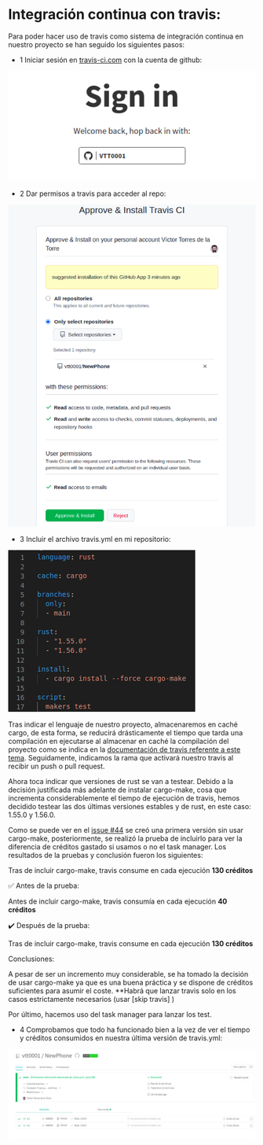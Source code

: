 # Integración continua con travis:

Para poder hacer uso de travis como sistema de integración continua en nuestro proyecto se han seguido los siguientes pasos:

- 1 Iniciar sesión en [travis-ci.com](https://www.travis-ci.com/) con la cuenta de github:

![Sing_in](https://github.com/vtt0001/NewPhone/blob/main/Img/Sing%20in%20travis.png)

- 2 Dar permisos a travis para acceder al repo:

![Permisos](https://github.com/vtt0001/NewPhone/blob/main/Img/Permisos%20travis.png)

- 3 Incluir el archivo travis.yml en mi repositorio:

![Archivo](https://github.com/vtt0001/NewPhone/blob/main/Img/Archivo%20travis.png)


Tras indicar el lenguaje de nuestro proyecto, almacenaremos en caché cargo, de esta forma, se reducirá drásticamente el tiempo que tarda una compilación en ejecutarse al almacenar en caché la compilación del proyecto como se indica en la [documentación de travis referente a este tema](https://docs.travis-ci.com/user/languages/rust/#dependency-management). Seguidamente, indicamos la rama que activará nuestro travis al recibir un push o pull request.

Ahora toca indicar que versiones de rust se van a testear. Debido a la decisión justificada más adelante de instalar cargo-make, cosa que incrementa considerablemente el tiempo de ejecución de travis, hemos decidido testear las dos últimas versiones estables y de rust, en este caso: 1.55.0 y 1.56.0.

Como se puede ver en el [issue #44](https://github.com/vtt0001/NewPhone/issues/44) se creó una primera versión sin usar cargo-make, posteriormente, se realizó la prueba de incluirlo para ver la diferencia de créditos gastado si usamos o no el task manager. Los resultados de la pruebas y conclusión fueron los siguientes:

Tras de incluir cargo-make, travis consume en cada ejecución **130 créditos**

:white_check_mark: Antes de la prueba:

Antes de incluir cargo-make, travis consumía en cada ejecución **40 créditos**

:heavy_check_mark: Después de la prueba:

Tras de incluir cargo-make, travis consume en cada ejecución **130 créditos**

Conclusiones:

A pesar de ser un incremento muy considerable, se ha tomado la decisión de usar cargo-make ya que es una buena práctica y se dispone de créditos suficientes para asumir el coste. **Habrá que lanzar travis solo en los casos estrictamente necesarios (usar [skip travis] )

Por último, hacemos uso del task manager para lanzar los test.

- 4 Comprobamos que todo ha funcionado bien a la vez de ver el tiempo y créditos consumidos en nuestra última versión de travis.yml:

![Check_OK](https://github.com/vtt0001/NewPhone/blob/main/Img/Check%20OK.png)








